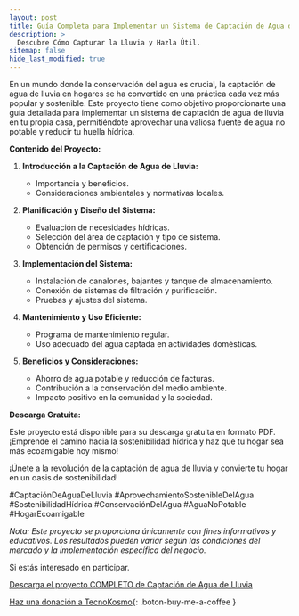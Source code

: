 ```yaml
---
layout: post
title: Guía Completa para Implementar un Sistema de Captación de Agua de Lluvia en tu Hogar.
description: >
  Descubre Cómo Capturar la Lluvia y Hazla Útil.
sitemap: false
hide_last_modified: true
---
```


En un mundo donde la conservación del agua es crucial, la captación de agua de lluvia en hogares se ha convertido en una práctica cada vez más popular y sostenible. Este proyecto tiene como objetivo proporcionarte una guía detallada para implementar un sistema de captación de agua de lluvia en tu propia casa, permitiéndote aprovechar una valiosa fuente de agua no potable y reducir tu huella hídrica.

**Contenido del Proyecto:**

1. **Introducción a la Captación de Agua de Lluvia:**
   - Importancia y beneficios.
   - Consideraciones ambientales y normativas locales.

2. **Planificación y Diseño del Sistema:**
   - Evaluación de necesidades hídricas.
   - Selección del área de captación y tipo de sistema.
   - Obtención de permisos y certificaciones.

3. **Implementación del Sistema:**
   - Instalación de canalones, bajantes y tanque de almacenamiento.
   - Conexión de sistemas de filtración y purificación.
   - Pruebas y ajustes del sistema.

4. **Mantenimiento y Uso Eficiente:**
   - Programa de mantenimiento regular.
   - Uso adecuado del agua captada en actividades domésticas.

5. **Beneficios y Consideraciones:**
   - Ahorro de agua potable y reducción de facturas.
   - Contribución a la conservación del medio ambiente.
   - Impacto positivo en la comunidad y la sociedad.

**Descarga Gratuita:**

Este proyecto está disponible para su descarga gratuita en formato PDF. ¡Emprende el camino hacia la sostenibilidad hídrica y haz que tu hogar sea más ecoamigable hoy mismo!

¡Únete a la revolución de la captación de agua de lluvia y convierte tu hogar en un oasis de sostenibilidad!

#CaptaciónDeAguaDeLluvia #AprovechamientoSostenibleDelAgua #SostenibilidadHídrica #ConservaciónDelAgua #AguaNoPotable
#HogarEcoamigable

*Nota: Este proyecto se proporciona únicamente con fines informativos y educativos. Los resultados pueden variar según las condiciones del mercado y la implementación específica del negocio.*

Si estás interesado en participar.

[Descarga el proyecto COMPLETO de Captación de Agua de Lluvia](https://www.dropbox.com/scl/fo/q22nf5pj2si0fbt7qc9fs/h?rlkey=4skdbb7dqjyomj1p2pq86mogw&dl=0)

[Haz una donación a TecnoKosmo](https://www.buymeacoffee.com/nain.taleb){: .boton-buy-me-a-coffee }

<object data="../captacionAguaLluviaCasa.pdf" width="100%" height="600" type='application/pdf'></object>
